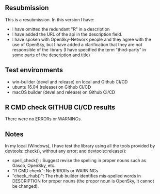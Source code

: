 ## Resubmission
This is a resubmission. In this version I have:

* I have omitted the redundant "R" in a description
* I have added the URL of the api in the description field.
* I have spoken with OpenSky-Network people and they agree with the use of
OpenSky, but I have added a clarification that they are not responsible of 
the library (I have specified the term "third-party" in some parts of the
description and title)


## Test environments
* win-builder (devel and release) on local and Github CI/CD
* ubuntu 16.04 (release) on Github CI/CD
* macOS builder (devel and release) on Github CI/CD

## R CMD check GITHUB CI/CD results
There were no ERRORs or WARNINGs. 

## Notes
In my local (Windows), I have test the library using all the tools
provided by devtools::check(), without any error; and devtools::release():

* spell_check() : Suggest revise the spelling in proper nouns such as Gasco, OpenSky, etc.
* "R CMD check": No ERRORs or WARNINGs
* "check_rhub()": The rhub builder identifies mis-spelled words in DESCRIPTION
for proper nouns (the propor noun is OpenSky, it cannot be changed).

